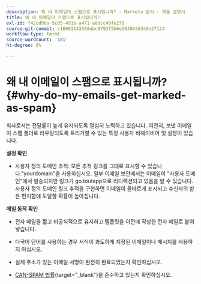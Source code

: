 ```yaml
---
description: 왜 내 이메일이 스팸으로 표시됩니까? - Marketo 문서 - 제품 설명서
title: 왜 내 이메일이 스팸으로 표시됩니까?
exl-id: f42cd9ba-5c05-491b-a471-a8dcc49fe27d
source-git-commit: c16081143588ebc0793f5b6e2630b58348e27124
workflow-type: tm+mt
source-wordcount: '181'
ht-degree: 0%

---
```


# 왜 내 이메일이 스팸으로 표시됩니까? {#why-do-my-emails-get-marked-as-spam}

회사로서는 전달률이 높게 유지되도록 열심히 노력하고 있습니다. 여전히, 보낸 이메일이 스팸 폴더로 라우팅되도록 트리거할 수 있는 특정 사용자 비헤이비어 및 설정이 있습니다.

**설정 확인**

* 사용자 정의 도메인 추적: 모든 추적 링크를 그대로 표시할 수 있습니다.&quot;yourdomain&quot;을 사용하십시오. 일부 이메일 보안에서는 이메일이 &quot;사용자 도메인&quot;에서 발송되지만 링크가 go.toutapp으로 리디렉션되고 있음을 알 수 있습니다. 사용자 정의 도메인 링크 추적을 구현하면 이메일이 올바르게 표시되고 수신자의 받은 편지함에 도달할 확률이 높아집니다.

**메일 동작 확인**

* 전자 메일을 짧고 비공식적으로 유지하고 템플릿을 이전에 작성한 전자 메일로 붙여 넣습니다.

* 다국어 단어를 사용하는 경우 서식이 과도하게 지정된 이메일이나 메시지를 사용하지 마십시오.

* 실제 주소가 있는 이메일 서명이 완전히 완료되었는지 확인하십시오.

* [CAN-SPAM 법률](https://www.ftc.gov/tips-advice/business-center/guidance/can-spam-act-compliance-guide-business){target="_blank"}을 준수하고 있는지 확인하십시오.
